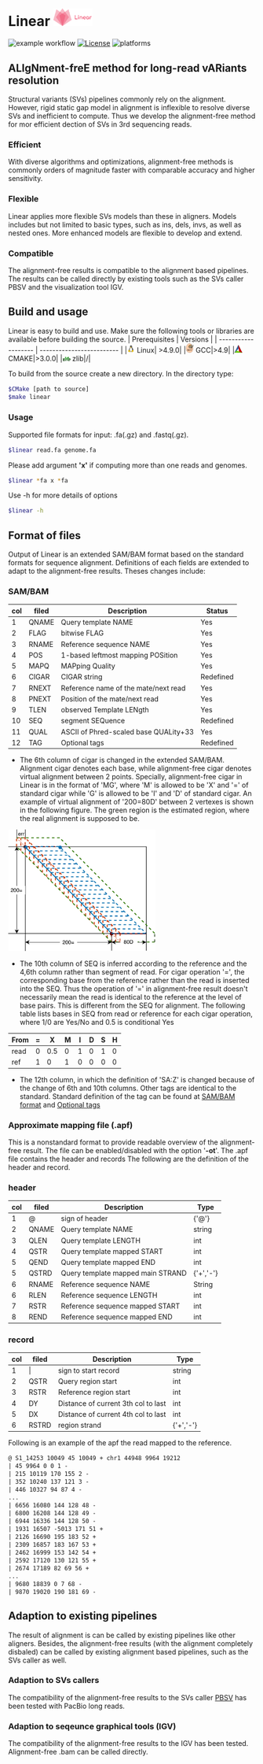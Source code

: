 
Linear <img width="80px" src="images/linear_logo-1.svg"/>
====
![example workflow](https://github.com/catx1024/linear/actions/workflows/cmake.yml/badge.svg)
[![License](https://img.shields.io/badge/License-BSD%203--Clause-blue.svg)](https://opensource.org/licenses/BSD-3-Clause)
![platforms](https://img.shields.io/badge/platform-linux-informational.svg)

## ALIgNment-freE method for long-read vARiants resolution 
Structural variants (SVs) pipelines commonly rely on the alignment.
However, rigid static gap model in alignment is inflexible to resolve diverse SVs and inefficient to compute.
Thus we develop the alignment-free method for mor efficient dection of SVs in 3rd sequencing reads.

### Efficient
With diverse algorithms and optimizations, alignment-free methods is commonly orders of magnitude faster with comparable accuracy and higher sensitivity.  

### Flexible
Linear applies more flexible SVs models than these in aligners.
Models includes but not limited to basic types, such as ins, dels, invs, as well as nested ones. 
More enhanced models are flexible to develop and extend.

### Compatible 
The alignment-free results is compatible to the alignment based pipelines.
The results can be called directly by existing tools such as the SVs caller PBSV and the visualization tool IGV.

## Build and usage
Linear is easy to build and use.
Make sure the following tools or libraries are available before building the source.
| Prerequisites  |   Versions          |
| ------------------- | ------------------------- |
|<img src="images/linux_logo.png" width="16"/> Linux| >4.9.0|
|<img src="images/gcc_logo.png" width="16"/> GCC|>4.9|
|<img src="images/cmake_logo.png" width="16"/> CMAKE|>3.0.0|
|<img src="images/Zlib_3D_green.svg" width="16"/> zlib|/|


To build from the source create a new directory. In the directory type:
```bash
$CMake [path to source] 
$make linear 
```
### Usage
Supported file formats  for input: .fa(.gz) and .fastq(.gz).
```bash
$linear read.fa genome.fa
``` 
Please add argument <b>'x'</b> if computing more than one reads and genomes.
```bash
$linear *fa x *fa
``` 
Use -h for more details of options
```bash
$linear -h
```

## Format of files
Output of Linear is an extended SAM/BAM format based on the standard formats for sequence alignment.
Definitions of each fields are extended to adapt to the alignment-free results.
Theses changes include:
### SAM/BAM

|col |filed|Description|Status|
|--|--|--|--|
|   1  | QNAME | Query template NAME                       | Yes       |           
|   2  | FLAG  | bitwise FLAG                              | Yes       | 
|   3  | RNAME | Reference sequence NAME                   | Yes       | 
|   4  | POS   | 1-based leftmost mapping POSition         | Yes       | 
|   5  | MAPQ  | MAPping Quality                           | Yes       | 
|   6  | CIGAR | CIGAR string                              | Redefined   | 
|   7  | RNEXT | Reference name of the mate/next read      | Yes       |
|   8  | PNEXT | Position of the mate/next read            | Yes       |
|   9  | TLEN  | observed Template LENgth                  | Yes       | 
|   10 | SEQ   | segment SEQuence                          | Redefined   |
|   11 | QUAL  | ASCII of Phred-scaled base QUALity+33     | Yes       |
|   12 | TAG   | Optional tags                             | Redefined   |

- The 6th column of cigar is changed in the extended SAM/BAM.
Alignment cigar denotes each base, while alignment-free cigar denotes virtual alignment between 2 points.
Specially, alignment-free cigar in Linear is in the format of 'MG', where 'M' is allowed to be 'X' and '=' of standard cigar while 'G' is allowed to be 'I' and 'D' of standard cigar.
An example of virtual alignment of '200=80D' between 2 vertexes is shown in the following figure.
The green region is the estimated region, where the real alignment is supposed to be.

<img src="images/cigar_apx_map.png" alt="drawing" width="300"/>

- The 10th column of SEQ is inferred according to the reference and the 4,6th column rather than segment of read.
For cigar operation '=', the corresponding base from the reference rather than the read is inserted into the SEQ.
Thus the operation of '=' in alignment-free result doesn't necessarily mean the read is identical to the reference at the level of base pairs.
This is different from the SEQ for alignment.
The following table lists bases in SEQ from read or reference for each cigar operation, where
1/0 are Yes/No and 0.5 is conditional Yes

|From|=|X|M|I|D|S|H|
|--|--|--|--|--|--|--|--|
|read|0|0.5|0|1|0|1|0|
|ref|1|0|1|0|0|0|0|

- The 12th column, in which the definition of 'SA:Z' is changed because of the change of 6th and 10th columns.
Other tags are identical to the standard.
Standard definition of the tag can be found at [SAM/BAM format](https://samtools.github.io/hts-specs/SAMv1.pdf) and [Optional tags](https://samtools.github.io/hts-specs/SAMtags.pdf)

### Approximate mapping file (.apf)
This is a nonstandard format to provide readable overview of the alignment-free result.
The file can be enabled/disabled with the option '<b>-ot</b>'.
The .apf file contains the header and records
The following are the definition of the header and record.
### header
|col |filed|Description|Type|
|--|--|--|--|
|1|@|sign of header|{'@'}|
|2| QNAME|Query template NAME|string|
|3| QLEN|Query template LENGTH|int|
|4| QSTR|Query template mapped START| int |
|5| QEND|Query template mapped END| int |
|5| QSTRD|Query template mapped main STRAND|{'+','-'}|
|6| RNAME | Reference sequence NAME|String| 
|6| RLEN | Reference sequence LENGTH|int| 
|7| RSTR | Reference sequence mapped START|int| 
|8| REND | Reference sequence mapped END|int| 
### record
|col |filed|Description|Type|
|--|--|--|--|
|1|\||sign to start record|string|
|2|QSTR|Query region start|int|
|3|RSTR|Reference region start|int|
|4|DY|Distance of current 3th col to last|int|
|5|DX|Distance of current 4th col to last|int|
|6|RSTRD|region strand|{'+','-'}|

Following is an example of the apf the read mapped to the reference.
```
@ S1_14253 10049 45 10049 + chr1 44948 9964 19212 
| 45 9964 0 0 1 - 
| 215 10119 170 155 2 -
| 352 10240 137 121 3 -
| 446 10327 94 87 4 - 
...
| 6656 16080 144 128 48 - 
| 6800 16208 144 128 49 - 
| 6944 16336 144 128 50 - 
| 1931 16507 -5013 171 51 + 
| 2126 16690 195 183 52 + 
| 2309 16857 183 167 53 + 
| 2462 16999 153 142 54 + 
| 2592 17120 130 121 55 + 
| 2674 17189 82 69 56 + 
...
| 9680 18839 0 7 68 - 
| 9870 19020 190 181 69 -
```

## Adaption to existing pipelines
The result of alignment is can be called by existing pipelines like other aligners.
Besides, the alignment-free results (with the alignment completely disbaled) can be called by existing alignment based pipelines, such as the SVs caller as well.

### Adaption to SVs callers
The compatibility of the alignment-free results to the SVs caller [PBSV](https://github.com/PacificBiosciences/pbsv) has been tested with PacBio long reads.

### Adaption to seqeunce graphical tools (IGV)
The compatibility of the alignment-free results to the IGV has been tested.
Alignment-free .bam  can be called directly.
